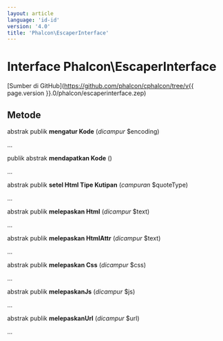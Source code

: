 ```yaml
---
layout: article
language: 'id-id'
version: '4.0'
title: 'Phalcon\EscaperInterface'
---
```

# Interface **Phalcon\EscaperInterface**

[Sumber di GitHub](https://github.com/phalcon/cphalcon/tree/v{{ page.version }}.0/phalcon/escaperinterface.zep)

## Metode

abstrak publik **mengatur Kode** (*dicampur* $encoding)

...

publik abstrak **mendapatkan Kode** ()

...

abstrak publik **setel Html Tipe Kutipan** (*campuran* $quoteType)

...

abstrak publik **melepaskan Html** (*dicampur* $text)

...

abstrak publik **melepaskan HtmlAttr** (*dicampur* $text)

...

abstrak publik **melepaskan Css** (*dicampur* $css)

...

abstrak publik **melepaskanJs** (*dicampur* $js)

...

abstrak publik **melepaskanUrl** (*dicampur* $url)

...